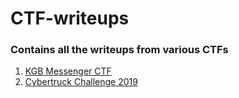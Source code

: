# CTF-writeups

### Contains all the writeups from various CTFs
1. [KGB Messenger CTF](https://medium.com/bugbountywriteup/android-ctf-kgb-messenger-d9069f4cedf8)
2. [Cybertruck Challenge 2019](https://medium.com/bugbountywriteup/cybertruck-challenge-2019-android-ctf-e39c7f796530) 
